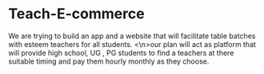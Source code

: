 # Teach-E-commerce
We are trying to build an app and a website that will facilitate table batches with esteem teachers for all students. 
<\n>our plan will act as platform that will provide high school, UG , PG students to find a teachers at there suitable timing and pay them hourly monthly as they choose.
